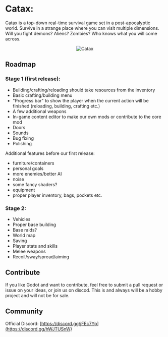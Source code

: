 # Catax:

Catax is a top-down real-time survival game set in a post-apocalyptic world. Survive in a strange place where you can visit multiple dimensions. Will you fight demons? Aliens? Zombies? Who knows what you will come across.

<p align="center">
    <img src="https://github.com/snipercup/CataX/blob/add-readme/Catax-Screenshot2.png" alt="Catax">
</p>

## Roadmap

### Stage 1 (first release):

- Building/crafting/reloading should take resources from the inventory
- Basic crafting/building menu
- "Progress bar" to show the player when the current action will be finished (reloading, building, crafting etc.)
- A few additional weapons
- In-game content editor to make our own mods or contribute to the core mod
- Doors
- Sounds
- Bug fixing
- Polishing

Additional features before our first release:

- furniture/containers
- personal goals
- more enemies/better AI
- noise
- some fancy shaders?
- equipment
- proper player inventory, bags, pockets etc.

### Stage 2:

- Vehicles
- Proper base building
- Base raids?
- World map
- Saving
- Player stats and skills
- Melee weapons
- Recoil/sway/spread/aiming


## Contribute

If you like Godot and want to contribute, feel free to submit a pull request or issue on your ideas, or join us on discod. This is and always will be a hobby project and will not be for sale. 

## Community

Official Discord:
[https://discord.gg/jFEc7Yp](https://discord.gg/hWJTUSnW)

